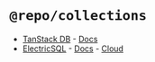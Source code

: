 # `@repo/collections`

- [TanStack DB](https://tanstack.com/db) - [Docs](https://tanstack.com/db/latest/docs)
- [ElectricSQL](https://electric-sql.com/) - [Docs](https://electric-sql.com/docs) - [Cloud](https://electric-sql.com/product/cloud)
